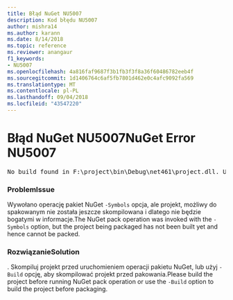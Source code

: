 ```yaml
---
title: Błąd NuGet NU5007
description: Kod błędu NU5007
author: mishra14
ms.author: karann
ms.date: 8/14/2018
ms.topic: reference
ms.reviewer: anangaur
f1_keywords:
- NU5007
ms.openlocfilehash: 4a816faf9687f3b1fb3f3f8a36f60486782eeb4f
ms.sourcegitcommit: 1d1406764c6af5fb7801d462e0c4afc9092fa569
ms.translationtype: MT
ms.contentlocale: pl-PL
ms.lasthandoff: 09/04/2018
ms.locfileid: "43547220"
---
```

# <a name="nuget-error-nu5007"></a><span data-ttu-id="b8d75-103">Błąd NuGet NU5007</span><span class="sxs-lookup"><span data-stu-id="b8d75-103">NuGet Error NU5007</span></span>
<pre>No build found in F:\project\bin\Debug\net461\project.dll. Use the -Build option or build the project.</pre>

### <a name="issue"></a><span data-ttu-id="b8d75-104">Problem</span><span class="sxs-lookup"><span data-stu-id="b8d75-104">Issue</span></span>

<span data-ttu-id="b8d75-105">Wywołano operację pakiet NuGet `-Symbols` opcja, ale projekt, możliwy do spakowanym nie została jeszcze skompilowana i dlatego nie będzie bogatymi w informacje.</span><span class="sxs-lookup"><span data-stu-id="b8d75-105">The NuGet pack operation was invoked with the `-Symbols` option, but the project being packaged has not been built yet and hence cannot be packed.</span></span>


### <a name="solution"></a><span data-ttu-id="b8d75-106">Rozwiązanie</span><span class="sxs-lookup"><span data-stu-id="b8d75-106">Solution</span></span>

<span data-ttu-id="b8d75-107">. Skompiluj projekt przed uruchomieniem operacji pakietu NuGet, lub użyj `-Build` opcję, aby skompilować projekt przed pakowania.</span><span class="sxs-lookup"><span data-stu-id="b8d75-107">Please build the project before running NuGet pack operation or use the `-Build` option to build the project before packaging.</span></span>

